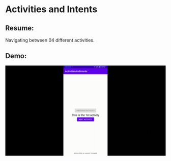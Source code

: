 # Activities and Intents

## Resume:

Navigating between 04 different activities.

## Demo:

![Demo.gif](https://github.com/tessmerandre/uniritter-mobile-subject/blob/main/ActivitiesAndIntents/demo.gif)